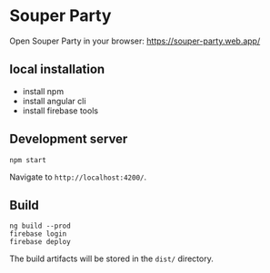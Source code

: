 # Souper Party

Open Souper Party in your browser: https://souper-party.web.app/

## local installation
* install npm
* install angular cli
* install firebase tools

## Development server
```
npm start
```
Navigate to `http://localhost:4200/`.


## Build
```
ng build --prod
firebase login
firebase deploy
```
The build artifacts will be stored in the `dist/` directory.
